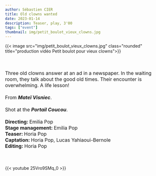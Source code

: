 ```yaml
---
author: Sébastien CIER
title: Old clowns wanted
date: 2023-01-14
description: Teaser, play, 3'00
tags: ["event"]
thumbnail: img/petit_boulot_vieux_clowns.jpg
---
```


{{< image src="img/petit_boulot_vieux_clowns.jpg" class="rounded" title="production vidéo Petit boulot pour vieux clowns">}}

<p style='margin:0cm;font-size:16px;'>&nbsp;</p>
<p style='margin:0cm;font-size:16px;'>&nbsp;</p>
<p style='margin:0cm;font-size:16px;'>Three old clowns answer at an ad in a newspaper. In the waiting room, they talk about the good old times. Their encounter is overwhelming. A life lesson!</p>
<p style='margin:0cm;font-size:16px;'>&nbsp;</p>
<p style='margin:0cm;font-size:16px;'>From <strong><em>Mate&iuml; Visniec</em></strong>.</p>
<p style='margin:0cm;font-size:16px;'>&nbsp;</p>
<p style='margin:0cm;font-size:16px;'>Shot at the <strong><em>Portail Coucou</em></strong>.</p>
<p style='margin:0cm;font-size:16px;'>&nbsp;</p>
<p style='margin:0cm;font-size:16px;'><strong>Directing: </strong>Emilia Pop</p>
<p style='margin:0cm;font-size:16px;'><strong>Stage management: </strong>Emilia Pop</p>
<p style='margin:0cm;font-size:16px;'><strong>Teaser: </strong>Horia Pop</p>
<p style='margin:0cm;font-size:16px;'><strong>Captation: </strong>Horia Pop, Lucas Yahiaoui-Bernole</p>
<p style='margin:0cm;font-size:16px;'><strong>Editing: </strong>Horia Pop</p>
<p style='margin:0cm;font-size:16px;'>&nbsp;</p>
<p style='margin:0cm;font-size:16px;'>&nbsp;</p>

{{< youtube 25Vro9SMq_0 >}}


